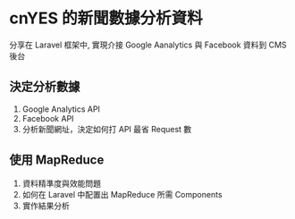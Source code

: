 # cnYES 的新聞數據分析資料

分享在 Laravel 框架中, 實現介接 Google Aanalytics 與 Facebook 資料到 CMS 後台

## 決定分析數據

1. Google Analytics API
2. Facebook API
3. 分析新聞網址，決定如何打 API 最省 Request 數

## 使用 MapReduce

1. 資料精準度與效能問題
2. 如何在 Laravel 中配置出 MapReduce 所需 Components
3. 實作結果分析
